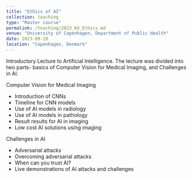 ```yaml
---
title: "Ethics of AI"
collection: teaching
type: "Master course"
permalink: /teaching/2023_KU_Ethics.md
venue: "University of Copenhagen, Department of Public Health"
date: 2023-09-28
location: "Copenhagen, Denmark"
---
```


Introductory Lecture to Artificial Intelligence. The lecture was divided into two parts- basics of Computer Vision for Medical Imaging, and Challenges in AI. 

Computer Vision for Medical Imaging
- Introduction of CNNs
- Timeline for CNN models
- Use of AI models in radiology
- Use of AI models in pathology
- Result results for AI in imaging
- Low cost AI solutions using imaging

Challenges in AI
- Adversarial attacks
- Overcoming adversarial attacks
- When can you trust AI?
- Live demonstrations of AI attacks and challenges